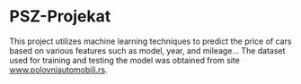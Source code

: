 # PSZ-Projekat
This project utilizes machine learning techniques to predict the price of cars based on various features such as model, year, and mileage... The dataset used for training and testing the model was obtained from site www.polovniautomobili.rs. 
